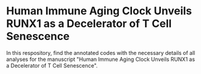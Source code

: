 # Human Immune Aging Clock Unveils RUNX1 as a Decelerator of T Cell Senescence

In this respository, find the annotated codes with the necessary details of all analyses for the manuscript "Human Immune Aging Clock Unveils RUNX1 as a Decelerator of T Cell Senescence".
